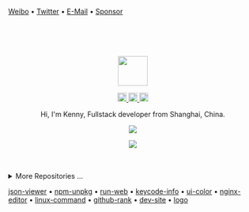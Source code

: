[Weibo](http://weibo.com/pc175) • [Twitter](https://twitter.com/jaywcjlove) • [E-Mail](mailto:wowohoo@qq.com) • [Sponsor](https://wangchujiang.com/sponsor.html)

<div align="center">
  <br>
  <br>
  <br>
  <br>
  <a href="https://wangchujiang.com/">
    <img width="60" height="60" src="https://avatars0.githubusercontent.com/u/1680273?s=460&u=4471b74deb9973096418a93960c664c5ea3bd159&v=4" />
  </a>
  <br>
  <p>
    <a href="http://weibo.com/pc175">
      <img width="18" height="18" src="https://raw.githubusercontent.com/jaywcjlove/jaywcjlove/master/imgs/weibo.svg?sanitize=true" />
    </a>
    <a href="https://twitter.com/jaywcjlove">
      <img width="18" height="18" src="https://raw.githubusercontent.com/jaywcjlove/jaywcjlove/master/imgs/twitter.svg?sanitize=true" />
    </a>
    <a href="mailto:wowohoo@qq.com">
      <img width="18" height="18" src="https://raw.githubusercontent.com/jaywcjlove/jaywcjlove/master/imgs/mail.svg?sanitize=true" />
    </a>
  </p>
  <p>Hi, I'm Kenny, Fullstack developer from Shanghai, China.</p>
  <p>
    <a href="https://wangchujiang.com/">
      <img src="https://github-readme-stats.vercel.app/api?username=jaywcjlove&show_icons=true&icon_color=805AD5&text_color=718096&bg_color=ffffff&hide_title=true&hide_border=true&hide=contribs,issues" />
    </a>
  </p>
  
  <p>
    <a href="https://wangchujiang.com/">
      <img src="https://github-profile-trophy.vercel.app/?username=jaywcjlove&theme=flat&title=Stars,Followers,Commit,MultiLanguage&margin-w=5&row=1&column=4" />
    </a>
  </p>
  
  <br>
  <br>
</div>

<details>
<summary>More Repositories ...</summary>

<a href="https://github.com/kktjs/kkt">
  <img alt="kkt" src="https://github-readme-stats.vercel.app/api/pin/?username=kktjs&repo=kkt&show_owner=true" />
</a>
<a href="https://github.com/jaywcjlove/tsbb">
  <img alt="tsbb" src="https://github-readme-stats.vercel.app/api/pin/?username=jaywcjlove&repo=tsbb" />
</a>
<a href="https://github.com/jaywcjlove/nginx-editor">
  <img alt="nginx-editor" src="https://github-readme-stats.vercel.app/api/pin/?username=jaywcjlove&repo=nginx-editor" />
</a>
<a href="https://github.com/uiwjs/npm-unpkg">
  <img alt="nginx-editor" src="https://github-readme-stats.vercel.app/api/pin/?username=uiwjs&repo=npm-unpkg" />
</a>
<a href="https://github.com/jaywcjlove/compile-less">
  <img alt="compile-less" src="https://github-readme-stats.vercel.app/api/pin/?username=jaywcjlove&repo=compile-less" />
</a>
<a href="https://github.com/jaywcjlove/svgtofont">
  <img alt="svgtofont" src="https://github-readme-stats.vercel.app/api/pin/?username=jaywcjlove&repo=svgtofont" />
</a>
<a href="https://github.com/jaywcjlove/mocker-api">
  <img alt="mocker-api" src="https://github-readme-stats.vercel.app/api/pin/?username=jaywcjlove&repo=mocker-api" />
</a>
<a href="https://github.com/jaywcjlove/sgo">
  <img alt="sgo" src="https://github-readme-stats.vercel.app/api/pin/?username=jaywcjlove&repo=sgo" />
</a>
<a href="https://github.com/uiwjs/react-native-alipay">
  <img alt="@uiw/react-native-alipay" src="https://github-readme-stats.vercel.app/api/pin/?username=uiwjs&repo=react-native-alipay&show_owner=true" />
</a>
<a href="https://github.com/uiwjs/react-native-amap-geolocation">
  <img alt="@uiw/react-native-amap-geolocation" src="https://github-readme-stats.vercel.app/api/pin/?username=uiwjs&repo=react-native-amap-geolocation&show_owner=true" />
</a>
<a href="https://github.com/uiwjs/react-baidu-map">
  <img alt="@uiw/react-baidu-map" src="https://github-readme-stats.vercel.app/api/pin/?username=uiwjs&repo=react-baidu-map&show_owner=true" />
</a>
<a href="https://github.com/uiwjs/react-amap">
  <img alt="@uiw/react-amap" src="https://github-readme-stats.vercel.app/api/pin/?username=uiwjs&repo=react-amap&show_owner=true" />
</a>
<a href="https://github.com/jaywcjlove/translater.js">
  <img alt="translater.js" src="https://github-readme-stats.vercel.app/api/pin/?username=jaywcjlove&repo=translater.js" />
</a>
<a href="https://github.com/uiwjs/babel-plugin-transform-remove-imports">
  <img alt="@uiw/babel-plugin-transform-remove-imports" src="https://github-readme-stats.vercel.app/api/pin/?username=uiwjs&repo=babel-plugin-transform-remove-imports&show_owner=true" />
</a>
<a href="https://github.com/uiwjs/react-md-editor">
  <img alt="@uiw/react-md-editor" src="https://github-readme-stats.vercel.app/api/pin/?username=uiwjs&repo=react-md-editor&show_owner=true" />
</a>
<a href="https://github.com/uiwjs/province-city-china">
  <img alt="province-city-china" src="https://github-readme-stats.vercel.app/api/pin/?username=uiwjs&repo=province-city-china&show_owner=true" />
</a>
<a href="https://github.com/jaywcjlove/store.js">
  <img alt="store.js" src="https://github-readme-stats.vercel.app/api/pin/?username=jaywcjlove&repo=store.js" />
</a>
<a href="https://github.com/jaywcjlove/validator.js">
  <img alt="validator.js" src="https://github-readme-stats.vercel.app/api/pin/?username=jaywcjlove&repo=validator.js" />
</a>
<a href="https://github.com/jaywcjlove/react-hotkeys">
  <img alt="react-hotkeys" src="https://github-readme-stats.vercel.app/api/pin/?username=jaywcjlove&repo=react-hotkeys" />
</a>
<a href="https://github.com/jaywcjlove/docs">
  <img alt="docs" src="https://github-readme-stats.vercel.app/api/pin/?username=jaywcjlove&repo=docs" />
</a>
<a href="https://github.com/jaywcjlove/nginx-tutorial">
  <img alt="nginx-tutorial" src="https://github-readme-stats.vercel.app/api/pin/?username=jaywcjlove&repo=nginx-tutorial" />
</a>
<a href="https://github.com/jaywcjlove/mysql-tutorial">
  <img alt="mysql-tutorial" src="https://github-readme-stats.vercel.app/api/pin/?username=jaywcjlove&repo=mysql-tutorial" />
</a>
<a href="https://github.com/jaywcjlove/dev-site">
  <img alt="dev-site" src="https://github-readme-stats.vercel.app/api/pin/?username=jaywcjlove&repo=dev-site" />
</a>
<a href="https://github.com/jaywcjlove/awesome-uikit">
  <img alt="awesome-uikit" src="https://github-readme-stats.vercel.app/api/pin/?username=jaywcjlove&repo=awesome-uikit" />
</a>
<a href="https://github.com/jaywcjlove/vim-web">
  <img alt="vim-web" src="https://github-readme-stats.vercel.app/api/pin/?username=jaywcjlove&repo=vim-web" />
</a>
<a href="https://github.com/uiwjs/react-codemirror">
  <img alt="@uiw/react-codemirror" src="https://github-readme-stats.vercel.app/api/pin/?username=uiwjs&repo=react-codemirror&show_owner=true" />
</a>
  <img src="https://profile-counter.glitch.me/jaywcjlove/count.svg" />
  <img src="https://komarev.com/ghpvc/?username=jaywcjlove&color=green" />
</details>


<a href="https://uiwjs.github.io/json-viewer/">json-viewer</a> • 
<a href="https://uiwjs.github.io/npm-unpkg/">npm-unpkg</a> • 
<a href="https://uiwjs.github.io/react-run-web/">run-web</a> • 
<a href="https://uiwjs.github.io/keycode-info/">keycode-info</a> • 
<a href="https://uiwjs.github.io/ui-color/">ui-color</a> • 
<a href="https://jaywcjlove.github.io/nginx-editor/">nginx-editor</a> • 
<a href="https://jaywcjlove.github.io/linux-command/">linux-command</a> • 
<a href="https://jaywcjlove.github.io/github-rank/">github-rank</a> • 
<a href="https://jaywcjlove.github.io/dev-site/">dev-site</a> • 
<a href="https://jaywcjlove.github.io/logo/">logo</a>

